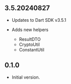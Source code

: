 ## 3.5.20240827
- Updates to Dart SDK v3.5.1

- Adds new helpers
    - ResultDTO
    - CryptoUtil
    - ConstantUtil

## 0.1.0
- Initial version.
